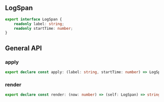 ## LogSpan

```ts
export interface LogSpan {
    readonly label: string;
    readonly startTime: number;
}
```

## General API

### apply

```ts
export declare const apply: (label: string, startTime: number) => LogSpan;
```

### render

```ts
export declare const render: (now: number) => (self: LogSpan) => string;
```

